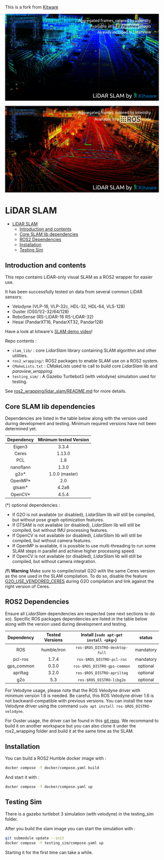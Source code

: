 This is a fork from [Kitware](https://gitlab.kitware.com/keu-computervision/slam/-/tree/856af04ca3fd758b8f6fb2fc168d17aa63a3481d)

![SLAM in LidarView](doc/paraview_plugin.png)

![SLAM in ROS](doc/ros_node.png)

# LiDAR SLAM

- [LiDAR SLAM](#lidar-slam)
  - [Introduction and contents](#introduction-and-contents)
  - [Core SLAM lib dependencies](#core-slam-lib-dependencies)
  - [ROS2 Dependencies](#ros2-dependencies)
  - [Installation](#installation)
  - [Testing Sim](#testing-sim)


## Introduction and contents

This repo contains LiDAR-only visual SLAM as a ROS2 wrapper for easier use.

It has been successfully tested on data from several common LiDAR sensors:
- Velodyne (VLP-16, VLP-32c, HDL-32, HDL-64, VLS-128)
- Ouster (OS0/1/2-32/64/128)
- RoboSense (RS-LiDAR-16 RS-LiDAR-32)
- Hesai (PandarXT16, PandarXT32, Pandar128)

Have a look at kitware's [SLAM demo video](https://vimeo.com/524848891)!

Repo contents :
- `slam_lib/` : core *LidarSlam* library containing SLAM algorithm and other utilities.
- `ros2_wrapping/`: ROS2 packages to enable SLAM use on a ROS2 system.
- `CMakeLists.txt` : *CMakeLists* used to call to build core *LidarSlam* lib and *paraview_wrapping*.
- `testing_sim/` : A Gazebo Turtlebot3 (with velodyne) simulation used for testing.


See [ros2_wrapping/lidar_slam/README.md](ros2_wrapping/lidar_slam/README.md) for more details.

## Core SLAM lib dependencies

Dependencies are listed in the table below along with the version used during development and testing. Minimum required versions have not been determined yet.

| Dependency | Minimum tested Version |
| :--------: | :--------------------: |
| Eigen3     | 3.3.4                  |
| Ceres      | 1.13.0                 |
| PCL        | 1.8                    |
| nanoflann  | 1.3.0                  |
| g2o*       | 1.0.0 (master)         |
| OpenMP*    | 2.0                    |
| gtsam*     | 4.2a8                  |
| OpenCV*    | 4.5.4                  |

(*) optional dependencies :

- If G2O is not available (or disabled), *LidarSlam* lib will still be compiled, but without pose graph optimization features.
- If GTSAM is not available (or disabled), *LidarSlam* lib will still be compiled, but without IMU processing features.
- If OpenCV is not available (or disabled), *LidarSlam* lib will still be compiled, but without camera features.
- If OpenMP is available, it is possible to use multi-threading to run some SLAM steps in parallel and achieve higher processing speed.
- If OpenCV is not available (or disabled), *LidarSlam* lib will still be compiled, but without camera integration.

**/!\ Warning** Make sure to compile/install G2O with the same Ceres version as the one used in the SLAM compilation. To do so, disable the feature [G2O_USE_VENDORED_CERES](https://github.com/RainerKuemmerle/g2o/blob/master/CMakeLists.txt) during G2O compilation and link against the right version of Ceres.

## ROS2 Dependencies

Ensure all *LidarSlam* dependencies are respected (see next sections to do so). Specific ROS packages dependencies are listed in the table below along with the version used during development and testing.

| Dependency      | Tested Versions | Install (`sudo apt-get install <pkg>`)                                             | status    |
|:---------------:|:---------------:|:----------------------------------------------------------------------------------:|:---------:|
| ROS             | humble/iron     | `ros-$ROS_DISTRO-desktop-full`                                                     | mandatory |
| pcl-ros         | 1.7.4           | `ros-$ROS_DISTRO-pcl-ros`                                                          | mandatory |
| gps_common      | 0.3.0           | `ros-$ROS_DISTRO-gps-common`                                                       | optional  |
| apriltag        | 3.2.0           | `ros-$ROS_DISTRO-apriltag`                                                         | optional  |
| g2o             | 5.3             | `ros-$ROS_DISTRO-libg2o`                                                           | optional  |


For Velodyne usage, please note that the ROS Velodyne driver with minimum version 1.6 is needed.
Be careful, this ROS Velodyne driver 1.6 is not backward-compatible with previous versions.
You can install the new Velodyne driver using the command `sudo apt install ros-$ROS_DISTRO-velodyne`.

For Ouster usage, the driver can be found in this [git repo](https://github.com/ouster-lidar/ouster-ros/tree/ros2). We recommand to build it on another workspace but you can also clone it under the ros2_wrapping folder and build it at the same time as the SLAM.


## Installation

You can build a ROS2 Humble docker image with :

```bash
docker compose -f docker/compose.yaml build
```

And start it with :

```bash
docker compose -f docker/compose.yaml up
```


## Testing Sim

There is a gazebo turtlebot 3 simulation (with velodyne) in the testing_sim folder.

After you build the slam image you can start the simulation with :

```bash
git submodule update --init
docker compose -f testing_sim/compose.yaml up
```

Starting it for the first time can take a while.